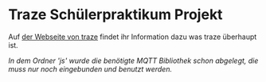 # Traze Schülerpraktikum Projekt

Auf [der Webseite von traze](https://traze.iteratec.de/) findet ihr Information dazu was traze überhaupt ist.

*In dem Ordner 'js' wurde die benötigte MQTT Bibliothek schon abgelegt, die muss nur noch eingebunden und benutzt werden.*
